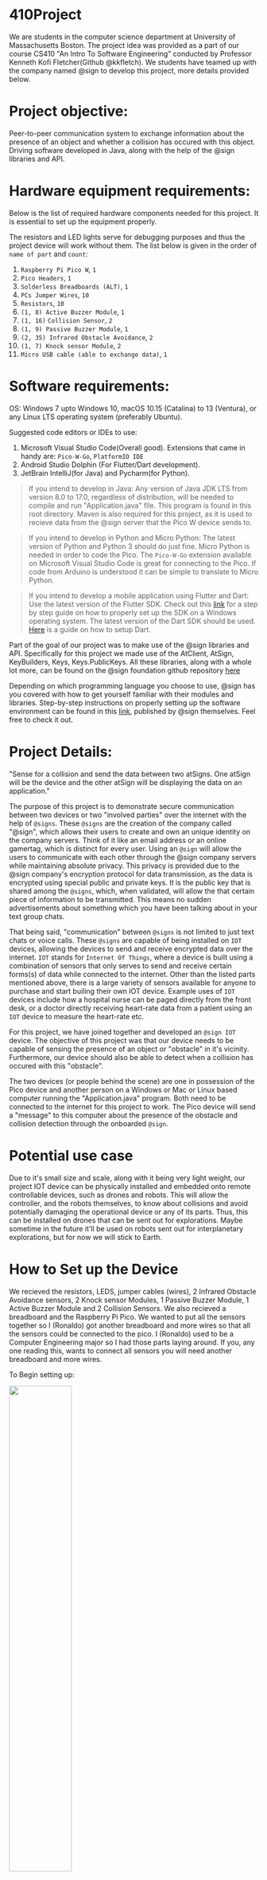 # 410Project
We are students in the computer science department at University of Massachusetts Boston. The project idea was provided as a part of our course CS410 "An Intro To Software Engineering" conducted by Professor Kenneth Kofi Fletcher(Github @kkfletch). We students have teamed up with the company named @sign to develop this project, more details provided below.

# Project objective:
Peer-to-peer communication system to exchange information about
the presence of an object and whether a collision has occured
with this object. Driving software developed in Java, along with the help of the @sign libraries and API.

# Hardware equipment requirements: 
Below is the list of required hardware components needed for this project. It is essential to set up the equipment properly. 

The resistors and LED lights serve for debugging purposes and thus the project device will work without them. The list below is given in the order of `name of part` and `count`:

1.  `Raspberry Pi Pico W`, `1`
2.  `Pico Headers`, `1`
3.  `Solderless Breadboards (ALT)`, `1`      
4.  `PCs Jumper Wires`, `10`
5.  `Resistors`, `10`
6.  `(1, 8) Active Buzzer Module`, `1`
7.  `(1, 16)` `Collision Sensor`, `2`
8.  `(1, 9) Passive Buzzer Module`, `1`
9.  `(2, 35) Infrared Obstacle Avoidance`, `2`    
10. `(1, 7) Knock sensor Module`, `2`	
11. `Micro USB cable (able to exchange data)`, `1`

# Software requirements: 

OS: Windows 7 upto Windows 10, macOS 10.15 (Catalina) to 13 (Ventura), or any Linux LTS operating system (preferably Ubuntu).

Suggested code editors or IDEs to use:
1. Microsoft Visual Studio Code(Overall good).
Extensions that came in handy are: `Pico-W-Go`, `PlatformIO IDE`
2. Android Studio Dolphin (For Flutter/Dart development).
3. JetBrain IntelliJ(for Java) and Pycharm(for Python).

> If you intend to develop in Java:
Any version of Java JDK LTS from version 8.0 to 17.0, regardless of distribution, will be needed to compile and run "Application.java" file. This program is found in this root directory. Maven is also required for this project, as it is used to recieve data from the @sign server that the Pico W device sends to.

> If you intend to develop in Python and Micro Python:
The latest version of Python and Python 3 should do just fine. Micro Python is needed in order to code the Pico. The `Pico-W-Go` extension available on Microsoft Visual Studio Code is great for connecting to the Pico. If code from Arduino is understood it can be simple to translate to Micro Python.

> If you intend to develop a mobile application using Flutter and Dart:
Use the latest version of the Flutter SDK. Check out this [link](https://docs.flutter.dev/get-started/install) for a step by step guide on how to properly set up the SDK on a Windows operating system. The latest version of the Dart SDK should be used. [Here](https://dart.dev/get-dart) is a guide on how to setup Dart.

Part of the goal of our project was to make use of the @sign libraries and API. Specifically for this project we made use of the AtClient, AtSign, KeyBuilders, Keys, Keys.PublicKeys. All these libraries, along with a whole lot more, can be found on the @sign foundation github repository [here](https://github.com/atsign-foundation/)

Depending on which programming language you choose to use, @sign has you covered with how to get yourself familiar with their modules and libraries.
Step-by-step instructions on properly setting up the software environment can be found in this [link](https://docs.atsign.com/), published by @sign themselves. Feel free to check it out.

# Project Details:
"Sense for a collision and send the data between two atSigns.
One atSign will be the device and the other atSign will 
be displaying the data on an application."

The purpose of this project is to demonstrate secure communication between two devices or two "involved parties" over the internet with the help of `@signs`. These `@signs` are the creation of the company called "@sign", which allows their users to create and own an unique identity on the company servers. Think of it like an email address or an online gamertag, which is distinct for every user. Using an `@sign` will allow the users to communicate with each other through the @sign company servers while maintaining absolute privacy. This privacy is provided due to the @sign company's encryption protocol for data transmission, as the data is encrypted using special public and private keys. It is the public key that is shared among the `@signs`, which, when validated, will allow the that certain piece of information to be transmitted. This means no sudden advertisements about something which you have been talking about in your text group chats.

That being said, "communication" between `@signs` is not limited to just text chats or voice calls. These `@signs` are capable of being installed on `IOT` devices, allowing the devices to send and receive encrypted data over the internet. `IOT` stands for `Internet Of Things`, where a device is built using
a combination of sensors that only serves to send and receive certain forms(s) of data while connected to the internet. Other than the listed parts mentioned above, there is a large variety of sensors available for anyone to purchase and start builing their own IOT device. Example uses of `IOT` devices include how a hospital nurse can be paged directly from the front desk, or a doctor directly receiving heart-rate data from a patient using an `IOT` device to measure the heart-rate etc. 

For this project, we have joined together and developed an `@sign IOT` device. The objective of this project was that our device needs to be 
capable of sensing the presence of an object or "obstacle" in it's vicinity. Furthermore, our device should also be able to detect when a collision has
occured with this "obstacle".

The two devices (or people behind the scene) are one in possession of the Pico device and another person on a Windows or Mac or Linux based computer running the "Application.java" program. Both need to be connected to the internet for this project to work. The Pico device will send a "message" to this computer about the presence of the obstacle and collision detection through the onboarded `@sign`.

# Potential use case

Due to it's small size and scale, along with it being very light weight, our project IOT device can be physically installed and embedded onto remote controllable devices, such as drones and robots. This will allow the controller, and the robots themselves, to know about collisions and avoid potentially damaging the operational device or any of its parts. Thus, this can be installed on drones that can be sent out for explorations. Maybe sometime in the future it'll be used on robots sent out for interplanetary explorations, but for now we will stick to Earth.

# How to Set up the Device
We recieved the resistors, LEDS, jumper cables (wires), 2 Infrared Obstacle Avoidance sensors, 2 Knock sensor Modules, 1 Passive Buzzer Module, 1 Active Buzzer Module and 2 Collision Sensors. We also recieved a breadboard and the Raspberry Pi Pico. We wanted to put all the sensors together so I (Ronaldo) got another breadboard and more wires so that all the sensors could be connected to the pico. I (Ronaldo) used to be a Computer Engineering major so I had those parts laying around. If you, any one reading this, wants to connect all sensors you will need another breadboard and more wires. 

To Begin setting up:

<img src="https://cdn-shop.adafruit.com/970x728/4883-06.jpg" width=50% height=50%>

Image [Source](https://www.adafruit.com/product/4883?gclid=CjwKCAiAnZCdBhBmEiwA8nDQxSzivf3NmQMk7iUWZptxnislaWqZFTsSv0emR_lxNcoU3eRMLAi6whoCJeYQAvD_BwE)

The image above is a raspberry pi pico. We can see the pins for it are not connected. Unfortunately that means it needs to be soldered. It is not the easiest thing to do. If anyone can find a way to get the pins on the pico working without soldering be my guest. I (Ronaldo) have found it hard to get devices like the pico to work properly without soldering. I knew someone who knew how to solder and they soldered the board for us. Next step is to put it on our breadboard.

<img src="https://www.allelectronics.com/mas_assets/cache/image/3/3/a/1/13217.Jpg" width=40% height=40%>

Image [Source](https://www.allelectronics.com/item/pb-400/solderless-breadboard-400-contacts/1.html)

The breadboard is shown above. The pico perfectly fits in the middle from the letters cde and fgh. The pico has 40 pins to we goes into the holes up to the number 20. 
We also need to mention how the breadboard works. The numbers are the rows and the rows are connected horizontally. For example row 1 A is connected up to row 1 E. Row 1 A is not connected to row 2 A. If you put a wire between those then they would be connected. Another thing to mention is the rails on the side with the + and -. The + denotes a voltage in and the red line means that all those holes are connected. The - denotes ground and the blue line mean all the holes next to it are all connected. These rails are very useful because they provide easy access of voltage in and ground. Now we need to start connecting all the sensors.

The resistors and LEDS that were provided were to be used for debugging. We did not use them at all. Just letting you know that if you needed to use the LEDs you would need the resistor otherwise the LED would burn out. The buzzer that was given to us was a good debugger. 

We should first discuss how these connections will happen.

<img src="https://cdn-shop.adafruit.com/970x728/4883-06.png" width=60% height=60%>

Image [Source](https://www.adafruit.com/product/4883?gclid=CjwKCAiAnZCdBhBmEiwA8nDQxSzivf3NmQMk7iUWZptxnislaWqZFTsSv0emR_lxNcoU3eRMLAi6whoCJeYQAvD_BwE)

This shows how the pico is set up. It looks complicated but it is not. The GP pins are basically the ones we use. There is more specific things about each pins but we do not need to worry about the details. We have 4 components so lets just use 4 pins. We can use GP0 to GP3. We should use the VBUS pin as well because the contains the voltage for each component. We should also use GND which is ground so that we can ground the components. Any GND should be fine. We plug in wires in the breadboard row associated with those pins. 

So first let us start with the ir sensor (Infrared Obstacle Avoidance sensors).

<img src="https://arduinomodules.info/wp-content/uploads/Arduino_KY-032_IR_obstacle_avoidance_sensor_connection_diagram-1024x668.png" width=50% height=50%>

Image [Source](https://arduinomodules.info/ky-032-infrared-obstacle-avoidance-sensor-module/)

This is the setup with arduino using the same sensor we have but it is easy to follow. The red wire is the voltage in so you connect it to the pin that voltage. You can connect it to the rail which you should have connected with the wire connected to the VBUS pin on the pico. The black wire is ground. The blue wire is one of the GP pins. We can connect it to any GP pin. We do not need to worry about the 4th pin. Do not plug anything into it.

Now the Crash Sensor.

<img src="https://wiki.keyestudio.com/images/thumb/f/f3/Ks0021.png/700px-Ks0021.png" width=50% height=50%>

Image [Source](https://wiki.keyestudio.com/Ks0021_keyestudio_Collision_Sensor)

Again this has 3 pins. 1 is the voltage in and the other in ground. The last pin again will be connected to a GP pin.

Now the Buzzer.

<img src="https://wiki.keyestudio.com/images/thumb/1/18/Ks0018-.png/600px-Ks0018-.png" width=50% height=50%>

Image [Source](https://wiki.keyestudio.com/Ks0018_keyestudio_Digital_Buzzer_Module)

Again this has 3 pins. 1 is the voltage in and the other in ground. The last pin again will be connected to a GP pin.

Lastly the Knock Sensor.

<img src="https://wiki.keyestudio.com/images/thumb/7/75/Ks0024-.png/700px-Ks0024-.png" width=50% height=50%>

Image [Source](https://wiki.keyestudio.com/Ks0024_keyestudio_Knock_Sensor_Module)

Once again this has 3 pins. 1 is the voltage in and the other in ground. The last pin again will be connected to a GP pin.

Again, all those voltage in and grounds can be connected to the rails and the rest are connected to the GP pins on the pico.

Hopefully by the end of it, it looks like this.

<img src="https://lh3.googleusercontent.com/GPYpcmP60vAKft4Qx-kJHeUNDz0JQqX0j0MB-kKpP_VdFN6PjyvarIFYEfd_0oY8fZo3DEfUYbssnBLHVzJdEUaj4tSBsuc0Pl0L9HCTQzm8827yOX80q3rrSov0tBRGTVcKUNG4f_xVwSbR8jn66Hci4YE-4jhsG-Y9sduamUIg_aXyl0Nnb2kT26P8EUWRHjDzEj3nadg3JLCANzDNp2NPS4EXcOcS4F3pDWgM-AngNpcEZ5VlN1OX5K8_7dIXc0UMn453hIIL7pFgpSzBkXHCUJSXRw9eA57wOxoArb7j9XAQAZ0TOfMhy8NLif9plDIyShaU4m9Lg4pQbr4wefYNBBrprl95bB9WbLap5b2KwxZSHOuLpJ03uZqQej6WXf2toMT_q14bx6DKZ5GOPIGq4Y_A6TwU2FSLaoXJE9HwUZpkpEHdMvS3tfT-xyQDY2qhjsfZur-DfzF9f9iUC5yh4M0nFQpLBs25zDXvk2FDmo03Fp3j8UibqEGmmRvFZtoC4kysZcBLMqvqz94FDBQJdQ4abwMiB7Xs_sttTMnxcviHLa04iRpzBDcp6g_2U5YOuRkE5HYcLk16PouzbtJrK8VYGG7gPcJ8sQLDUWtg4NJ9qLY3sbDbO153KyUVwgqMHyAeI8k0F1MX99uAekAm9ptPmsQs7BSMvfxXjxwQODPNaYWOoXCpS99EQ_-pHNOs3TX8g4pwB_CvucGSpC9OtzaglKkzeWkWhB6VC-S8zaEffoaTNZjCQMVFoNtFROZy7lApy23H8mIR00VTKmbrNCKNhC4dYMMqPLUbhtz-IhGAt0FS9lAdkjEwtzv2K840DHEtaYUnqYIaI6yAGXcTDqAi3pg4ijptDKWi5RW7DsnvbSngp1VtgaL8JrhLbKgTgIMTEu1W82EHXYKQEVL5Nb6AyaQPT3EMfhKEDcUHptc4Zw=w1521-h1321-no?authuser=0" width=50% height=50%>

Source is my (Ronaldo) own picture of how we put our components together.

To explain this, the four sensors are connected. We can see the red wire which is voltage in connected with rails. The black wire next to it is also connected to the rails. Looking closely at the pico, We can see the GP pins I am using are GP0, 1, 2 and 16. GP0 is connected to the crash sensor. GP1 is connected to the buzzer. GP2 is connected to the IR sensor. GP16 is connected to the knock sensor. 

Now lets go through some example code.

```cpp
int buzzPin =  3;    //Connect Buzzer on Digital Pin3
void setup()  
{        
  pinMode(buzzPin, OUTPUT);     
}
 void loop()                     
{
  digitalWrite(buzzPin, HIGH);
  delay(1000);
  digitalWrite(buzzPin, LOW); 
  delay(1000);        
}
```

What this is saying is that the buzzer is connected to pin 3 on the Arduino. The setup is setting the buzzers pin as an output pin. The loop is like a while true and is basically saying to set the buzzer to high which means turn it on. The delay is delaying it by a millisecond. Then it sets the buzzer to low which turns it off. 

Now we want to use micropython to code for the pico. We basically translating the arduino CPP code into python.

```python
import machine
import time

buzzer = machine.Pin(3, machine.Pin.OUT) # 3 is the GP1 pin on the pico. It is an output pin because the buzzer makes sound.

while True:
   buzzer.high()
   time.sleep(1)
   buzzer.low()
   time.sleep(1)
```
This is doing the same as the arduino code. Most code you will find online for components like sensors will be in arduino so knowing how to translate is helpful.

Some notes about the sensors:

- The knock sensor does not stay on long enough for it to be detected. If you try to debug and print out "knock detected" it will not output. The sensor works because its LED will turn on it when you hit it but it does not output because it does it so fast.
- The IR sensor has 2 potentiometer on it. Those are basically resistors that have a knob you can turn to change the resistance. This change in resistance changes the distance that the ir sensor can detect. You can change it so something has to be really close to be detected or further away.
- Lastly, a warning on the buzzer. There are 2 we are given which are a passive one and an active. The active one is VERY LOUD. It startled me (Ronaldo) when I first heard it. The passive buzzer produces a small buzz and is much quieter. I would recommend using the passive one only. 

# Pre-requisites before running:
* Ensure that you are upto date on your Windows/Mac/Linux operating system.
* Make sure that your internet connection is stable. Try watching `ONE` YouTube shorts video.
* Ensure that your Java jdk library are properly installed and upto date, try to make a "Hello World!" program and feel like a god tier coder! jk.
* If you wish to run our version of the project as it is, all you need to do is have Java JDK.
* If you are intending to write your own fucntional code in Python or Flutter/Dart, make sure to clone clone the @sign library for those languages and properly import them into your application file. Python/MicroPython libraries can be found @ [this](https://github.com/atsign-foundation/at_pico_w), while for Flutter/Dart look @ [here](https://github.com/atsign-foundation/at_client_sdk). [see what I did there >_<]

# What to do and what to expect for the project
> Two operational computer systems, any OS is fine.

> On one computer, we need to verify stable internet connection.

> Make sure that your firewall allows the device to access the internet
through the connected computer.

> After the device has been set up properly, it has to be connected to this first computer. We need to make sure we have a micro usb cable that is able to send data.

> Depending on which code editor you use, you first upload the code found in "CrashData Send" on the Pico W device. This is easiest with `Pico-W-Go` as you can simply just click upload project and it uploads to the pico.

> After that is complete, you are to run the "Application.java" file found in the root directory of this repository. This java file will display a GUI. It allows us to choose which sensor data we want to see. Since we can only see the ir obstacle sensor and the crash sensor we will see data from those.

> With a stable internet connection and an @sign onboarded onto the Pico W device, the device will now be able to send out data when it will detect an object in its proximity and also send a message when a collision has taken place. In the GUI when we choose which data we want to see, each one shows different results. Obstacle detection will count how many seconds we see the object. Crash detection will count how times the crash sensor was hit. It will save that value even when we change the mode.

> [Optional] You can choose to create your very own @sign and give our project a try! Instructions can be found [here](https://my.atsign.com/login).

# Contents in each directory
## More details can be found in each directory

### .idea
Config logs generated by VS code when compiling and running the Application.java program

### CrashData receive
Code written in java that recieves the data from the pico which was sent in the python file in CrashDataSend. This also contains or App to display the data in a GUI.

### CrashDataSend
Back-end program which allows data, in our case is information about a crash, to be sent through the @sign servers between @signs

### PythonTestFiles
Code for debugging and testing of the components used in the project. 

### SendDataTest
Java code to test the functionality of the Pico W when it comes to receiving data from the @sign servers

### Ignore all this
Please just go along with the name. It's a collection of the failed attempts in creating a flutter/dart application based @sign API
for our project. It also contained the clones of "atmosphere_pro", found [here](https://github.com/atsign-foundation/atmosphere_pro)
and "atmosphere", found [here](https://github.com/atsign-foundation/atmosphere) repositories. There repositories were mainly clones
to be looked at how the @sign API was implemented and used in the creation of mobile applications. 

# That is all
Lots of thanks to professor Fletcher, Umass Boston CS department and the @sign team!

